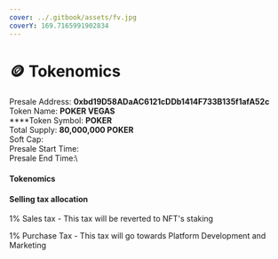 ```yaml
---
cover: ../.gitbook/assets/fv.jpg
coverY: 169.7165991902834
---
```


# 🪙 Tokenomics

Presale Address: **0xbd19D58ADaAC6121cDDb1414F733B135f1afA52c**\
Token Name: **POKER VEGAS**\
****Token Symbol: **POKER** \
Total Supply: **80,000,000 POKER** \
Soft Cap: \
Presale Start Time:\
Presale End Time:\


#### Tokenomics

#### &#x20;Selling tax allocation

1% Sales tax - This tax will be reverted to NFT's staking

1% Purchase Tax - This tax will go towards Platform Development and Marketing

